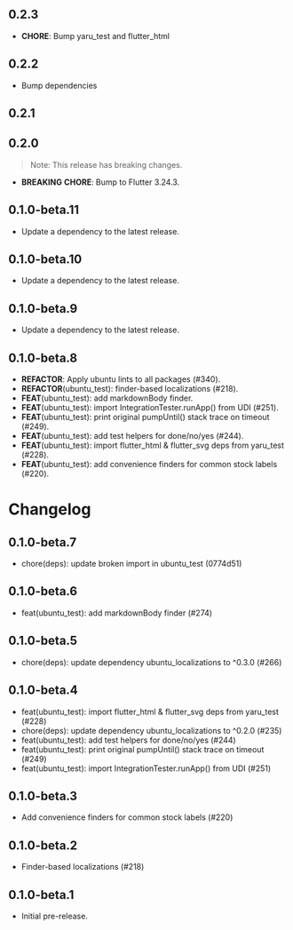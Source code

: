 ## 0.2.3

 - **CHORE**: Bump yaru_test and flutter_html

## 0.2.2

 - Bump dependencies

## 0.2.1

## 0.2.0

> Note: This release has breaking changes.

 - **BREAKING** **CHORE**: Bump to Flutter 3.24.3.

## 0.1.0-beta.11

 - Update a dependency to the latest release.

## 0.1.0-beta.10

 - Update a dependency to the latest release.

## 0.1.0-beta.9

 - Update a dependency to the latest release.

## 0.1.0-beta.8

 - **REFACTOR**: Apply ubuntu lints to all packages (#340).
 - **REFACTOR**(ubuntu_test): finder-based localizations (#218).
 - **FEAT**(ubuntu_test): add markdownBody finder.
 - **FEAT**(ubuntu_test): import IntegrationTester.runApp() from UDI (#251).
 - **FEAT**(ubuntu_test): print original pumpUntil() stack trace on timeout (#249).
 - **FEAT**(ubuntu_test): add test helpers for done/no/yes (#244).
 - **FEAT**(ubuntu_test): import flutter_html & flutter_svg deps from yaru_test (#228).
 - **FEAT**(ubuntu_test): add convenience finders for common stock labels (#220).

# Changelog

## 0.1.0-beta.7

- chore(deps): update broken import in ubuntu_test (0774d51)

## 0.1.0-beta.6

- feat(ubuntu_test): add markdownBody finder (#274)

## 0.1.0-beta.5

- chore(deps): update dependency ubuntu_localizations to ^0.3.0 (#266)

## 0.1.0-beta.4

- feat(ubuntu_test): import flutter_html & flutter_svg deps from yaru_test (#228)
- chore(deps): update dependency ubuntu_localizations to ^0.2.0 (#235)
- feat(ubuntu_test): add test helpers for done/no/yes (#244)
- feat(ubuntu_test): print original pumpUntil() stack trace on timeout (#249)
- feat(ubuntu_test): import IntegrationTester.runApp() from UDI (#251)

## 0.1.0-beta.3

- Add convenience finders for common stock labels (#220)

## 0.1.0-beta.2

- Finder-based localizations (#218)

## 0.1.0-beta.1

- Initial pre-release.
